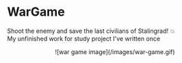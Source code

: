 # WarGame
Shoot the enemy and save the last civilians of Stalingrad! :boom:  
My unfinished work for study project I've written once

<p align="center">
![war game image](/images/war-game.gif)
</p>
